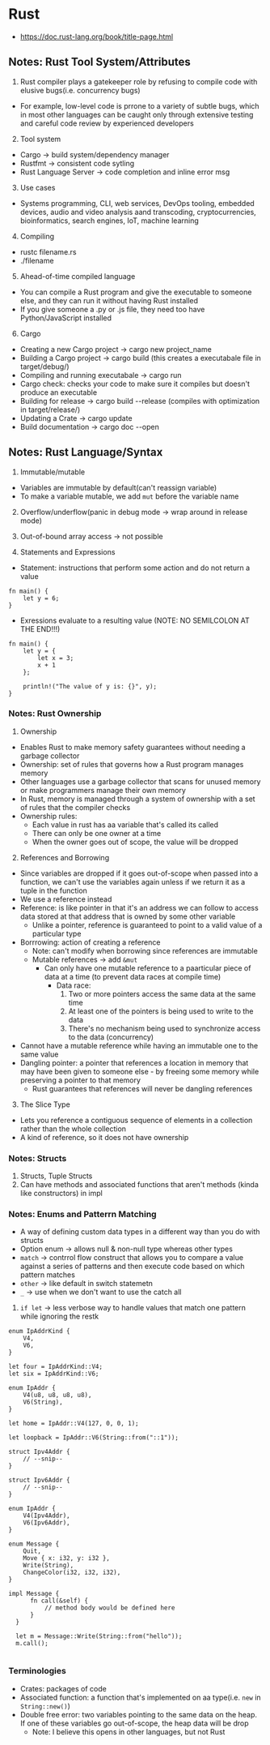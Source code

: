 # Rust
- https://doc.rust-lang.org/book/title-page.html

## Notes: Rust Tool System/Attributes
1. Rust compiler plays a gatekeeper role by refusing to compile code with elusive bugs(i.e. concurrency bugs)
- For example, low-level code is prrone to a variety of subtle bugs, which in most other languages can be caught only through extensive testing and careful code review by experienced developers

2. Tool system
- Cargo -> build system/dependency manager
- Rustfmt -> consistent code sytling
- Rust Language Server -> code completion and inline error msg

3. Use cases
- Systems programming, CLI, web services, DevOps tooling, embedded devices, audio and video analysis aand transcoding, cryptocurrencies, bioinformatics, search engines, IoT, machine learning

4. Compiling
- rustc filename.rs
- ./filename

5. Ahead-of-time compiled language
- You can compile a Rust program and give the executable to someone else, and they can run it without having Rust installed
- If you give someone a .py or .js file, they need too have Python/JavaScript installed

6. Cargo
- Creating a new Cargo project -> cargo new project_name
- Building a Cargo project -> cargo build  (this creates a executabale file in target/debug/)
- Compiling and running executabale -> cargo run
- Cargo check: checks your code to make sure it compiles but doesn't produce an executable
- Building for release -> cargo build --release  (compiles with optimization in target/release/)
- Updating a Crate -> cargo update
- Build documentation -> cargo doc --open

## Notes: Rust Language/Syntax
1. Immutable/mutable
- Variables are immutable by default(can't reassign variable)
- To make a variable mutable, we add `mut` before the variable name

2. Overflow/underflow(panic in debug mode -> wrap around in release mode)

3. Out-of-bound array access -> not possible

4. Statements and Expressions
- Statement: instructions that perform some action and do not return a value

```
fn main() {
    let y = 6;
}
```

- Exressions evaluate to a resulting value (NOTE: NO SEMILCOLON AT THE END!!!)
```
fn main() {
    let y = {
        let x = 3;
        x + 1
    };

    println!("The value of y is: {}", y);
}
```

### Notes: Rust Ownership
1. Ownership
  - Enables Rust to make memory safety guarantees without needing a garbage collector
  - Ownership: set of rules that governs how a Rust program manages memory
  - Other languages use a garbage collector that scans for unused memory or make programmers manage their own memory
  - In Rust, memory is managed through a system of ownership with a set of rules that the compiler checks
  - Ownership rules:
    - Each value in rust has aa variable that's called its called
    - There can only be one owner at a time
    - When the owner goes out of scope, the value will be dropped 

2. References and Borrowing
  - Since variables are dropped if it goes out-of-scope when passed into a function, we can't use the variables again unless if we return it as a tuple in the function
  - We use a reference instead
  - Reference: is like pointer in that it's an address we can follow to access data stored at that address that is owned by some other variable
    - Unlike a pointer, reference is guaranteed to point to a valid value of a particular type
  - Borrrowing: action of creating a reference  
    - Note: can't modify when borrowing since references are immutable
    - Mutable references -> add `&mut`
      - Can only have one mutable reference to a paarticular piece of data at a time (to prevent data races at compile time)
        - Data race:
          1. Two or more pointers access the same data at the same time
          2. At least one of the pointers is being used to write to the data
          3. There's no mechanism being used to synchronize access to the data (concurrency)
  - Cannot have a mutable reference while having an immutable one to the same value
  - Dangling pointer: a pointer that references a location in memory that may have been given to someone else - by freeing some memory while preserving a pointer to that memory
    - Rust guarantees that references will never be dangling references

3. The Slice Type
 - Lets you reference a contiguous sequence of elements in a collection rather than the whole collection
 - A kind of reference, so it does not have ownership 

### Notes: Structs
1. Structs, Tuple Structs
2. Can have methods and associated functions that aren't methods (kinda like constructors) in impl


### Notes: Enums and Patterrn Matching
- A way of defining custom data types in a different way than you do with structs
- Option enum -> allows null & non-null type whereas other types 
- `match` -> contrrol flow construct that allows you to compare a value against a series of patterns and then execute code based on which pattern matches
- `other` -> like default in switch statemetn
- `_` -> use when we don't want to use the catch all 
1. `if let` -> less verbose way to handle values that match one pattern while ignoring the restk
```
enum IpAddrKind {
    V4,
    V6,
}

let four = IpAddrKind::V4;
let six = IpAddrKind::V6;

enum IpAddr {
    V4(u8, u8, u8, u8),
    V6(String),
}

let home = IpAddr::V4(127, 0, 0, 1);

let loopback = IpAddr::V6(String::from("::1"));

struct Ipv4Addr {
    // --snip--
}

struct Ipv6Addr {
    // --snip--
}

enum IpAddr {
    V4(Ipv4Addr),
    V6(Ipv6Addr),
}

enum Message {
    Quit,
    Move { x: i32, y: i32 },
    Write(String),
    ChangeColor(i32, i32, i32),
}

impl Message {
      fn call(&self) {
          // method body would be defined here
      }
  }

  let m = Message::Write(String::from("hello"));
  m.call();


```


### Terminologies
- Crates: packages of code
- Associated function: a function that's implemented on aa type(i.e. `new` in `String::new()`)
- Double free error: two variables pointing to the same data on the heap. If one of these variables go out-of-scope, the heap data will be drop
  - Note: I believe this opens in other languages, but not Rust

